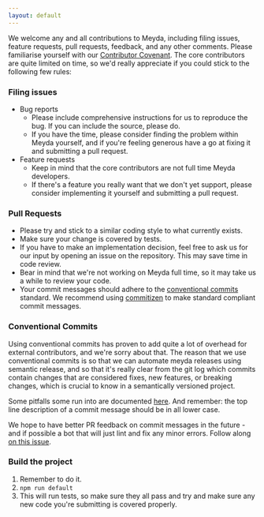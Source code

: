 ```yaml
---
layout: default
---
```


We welcome any and all contributions to Meyda, including filing issues, feature requests, pull requests, feedback, and any other comments. Please familiarise yourself with our [Contributor Covenant](https://github.com/hughrawlinson/meyda/wiki/Contributor-Covenant). The core contributors are quite limited on time, so we'd really appreciate if you could stick to the following few rules:

### Filing issues

- Bug reports
  - Please include comprehensive instructions for us to reproduce the bug. If you can include the source, please do.
  - If you have the time, please consider finding the problem within Meyda yourself, and if you're feeling generous have a go at fixing it and submitting a pull request.
- Feature requests
  - Keep in mind that the core contributors are not full time Meyda developers.
  - If there's a feature you really want that we don't yet support, please consider implementing it yourself and submitting a pull request.

### Pull Requests

- Please try and stick to a similar coding style to what currently exists.
- Make sure your change is covered by tests.
- If you have to make an implementation decision, feel free to ask us for our input by opening an issue on the repository. This may save time in code review.
- Bear in mind that we're not working on Meyda full time, so it may take us a while to review your code.
- Your commit messages should adhere to the [conventional commits] standard. We recommend using [commitizen] to make standard compliant commit messages.

### Conventional Commits

Using conventional commits has proven to add quite a lot of overhead for external contributors, and we're sorry about that.
The reason that we use conventional commits is so that we can automate meyda releases using semantic release, and so that it's
really clear from the git log which commits contain changes that are considered fixes, new features, or breaking changes, which
is crucial to know in a semantically versioned project.

Some pitfalls some run into are documented [here](https://www.hughrawlinson.me/posts/2020/05/17/avoiding-pitfalls-when-installing-semantic-release-for-npm-library-packages). And remember: the top line description of a commit message should be in all lower case.

We hope to have better PR feedback on commit messages in the future - and if possible a bot that will just lint and fix any
minor errors. Follow along [on this issue](https://github.com/meyda/meyda/issues/347).

### Build the project

1. Remember to do it.
2. `npm run default`
3. This will run tests, so make sure they all pass and try and make sure any new code you're submitting is covered properly.

[conventional commits]: https://www.conventionalcommits.org/en/v1.0.0/#summary
[commitizen]: https://github.com/commitizen/cz-cli
